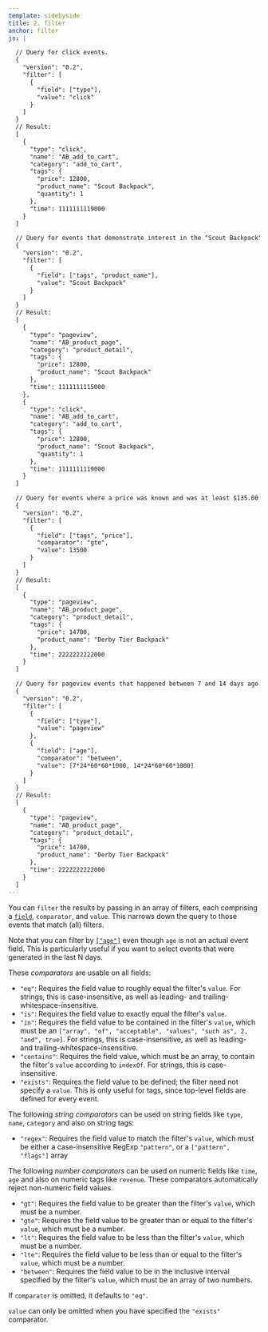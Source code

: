 ```yaml
---
template: sidebyside
title: 2. filter
anchor: filter
js: |

  // Query for click events.
  {
    "version": "0.2",
    "filter": [
      {
        "field": ["type"],
        "value": "click"
      }
    ]
  }
  // Result:
  [
    {
      "type": "click",
      "name": "AB_add_to_cart",
      "category": "add_to_cart",
      "tags": {
        "price": 12800,
        "product_name": "Scout Backpack",
        "quantity": 1
      },
      "time": 1111111119000
    }
  ]

  // Query for events that demonstrate interest in the "Scout Backpack".
  {
    "version": "0.2",
    "filter": [
      {
        "field": ["tags", "product_name"],
        "value": "Scout Backpack"
      }
    ]
  }
  // Result:
  [
    {
      "type": "pageview",
      "name": "AB_product_page",
      "category": "product_detail",
      "tags": {
        "price": 12800,
        "product_name": "Scout Backpack"
      },
      "time": 1111111115000
    },
    {
      "type": "click",
      "name": "AB_add_to_cart",
      "category": "add_to_cart",
      "tags": {
        "price": 12800,
        "product_name": "Scout Backpack",
        "quantity": 1
      },
      "time": 1111111119000
    }
  ]

  // Query for events where a price was known and was at least $135.00.
  {
    "version": "0.2",
    "filter": [
      {
        "field": ["tags", "price"],
        "comparator": "gte",
        "value": 13500
      }
    ]
  }
  // Result:
  [
    {
      "type": "pageview",
      "name": "AB_product_page",
      "category": "product_detail",
      "tags": {
        "price": 14700,
        "product_name": "Derby Tier Backpack"
      },
      "time": 2222222222000
    }
  ]

  // Query for pageview events that happened between 7 and 14 days ago.
  {
    "version": "0.2",
    "filter": [
      {
        "field": ["type"],
        "value": "pageview"
      },
      {
        "field": ["age"],
        "comparator": "between",
        "value": [7*24*60*60*1000, 14*24*60*60*1000]
      }
    ]
  }
  // Result:
  [
    {
      "type": "pageview",
      "name": "AB_product_page",
      "category": "product_detail",
      "tags": {
        "price": 14700,
        "product_name": "Derby Tier Backpack"
      },
      "time": 2222222222000
    }
  ]
---
```

You can `filter` the results by passing in an array of filters, each comprising a [`field`](#field-identifiers), `comparator`, and `value`.  This narrows down the query to those events that match (all) filters.

Note that you can filter by [`["age"]`](/behavior/#field-identifiers) even though `age` is not an actual event field.  This is particularly useful if you want to select events that were generated in the last N days.

These <span id="comparators">*comparators*</span> are usable on all fields:
- `"eq"`: Requires the field value to roughly equal the filter's `value`.  For strings, this is case-insensitive, as well as leading- and trailing-whitespace-insensitive.
- `"is"`: Requires the field value to exactly equal the filter's `value`.
- `"in"`: Requires the field value to be contained in the filter's `value`, which must be an `["array", "of", "acceptable", "values", "such as", 2, "and", true]`.  For strings, this is case-insensitive, as well as leading- and trailing-whitespace-insensitive.
- `"contains"`: Requires the field value, which must be an array, to contain the filter's `value` according to `indexOf`.  For strings, this is case-insensitive.
- `"exists"`: Requires the field value to be defined; the filter need not specify a `value`.  This is only useful for tags, since top-level fields are defined for every event.

The following <span id="string-comparators">*string comparators*</span> can be used on string fields like `type`, `name`, `category` and also on string tags:
- `"regex"`: Requires the field value to match the filter's `value`, which must be either a case-insensitive RegExp `"pattern"`, or a `["pattern", "flags"]` array

The following <span id="number-comparators">*number comparators*</span> can be used on numeric fields like `time`, `age` and also on numeric tags like `revenue`.  These comparators automatically reject non-numeric field values.
- `"gt"`: Requires the field value to be greater than the filter's `value`, which must be a number.
- `"gte"`: Requires the field value to be greater than or equal to the filter's `value`, which must be a number.
- `"lt"`: Requires the field value to be less than the filter's `value`, which must be a number.
- `"lte"`: Requires the field value to be less than or equal to the filter's `value`, which must be a number.
- `"between"`: Requires the field value to be in the inclusive interval specified by the filter's `value`, which must be an array of two numbers.

If `comparator` is omitted, it defaults to `"eq"`.

`value` can only be omitted when you have specified the `"exists"` comparator.
